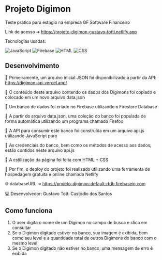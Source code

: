 # Projeto Digimon

Teste prático para estágio na empresa GF Software Financeiro

Link de acesso ➔ https://projeto-digimon-gustavo-totti.netlify.app

Tecnologias usadas: 
<p align="left">
  <img src="https://img.shields.io/badge/javascript-%23323330.svg?style=for-the-badge&logo=javascript&logoColor=%23F7DF1E" alt="JavaScript" />
  <img src="https://img.shields.io/badge/Firebase-039BE5?style=for-the-badge&logo=Firebase&logoColor=white" alt="Firebase" />
  <img src="https://img.shields.io/badge/html5-E34F26?style=for-the-badge&logo=html5&logoColor=white" alt="HTML" />
  <img src="https://img.shields.io/badge/css3-1572B6?style=for-the-badge&logo=css3&logoColor=white" alt="CSS" />
</p>

## Desenvolvimento

📌 Primeiramente, um arquivo inicial JSON foi disponibilizado a partir da API: https://digimon-api.vercel.app/

📌 O conteúdo deste arquivo contendo os dados dos Digimons foi copiado e colocado em um novo arquivo data.json

📌 Um banco de dados foi criado no Firebase utilizando o Firestore Database

📌 A partir do arquivo data.json, uma coleção do banco foi populada de forma automática utilizando um programa chamado Firefoo

📌 A API para consumir este banco foi construída em um arquivo api.js utilizando JavaScript puro 

📌 As credenciais do banco, bem como os métodos de acesso aos dados, estão contidos neste arquivo api.js

📌 A estilização da página foi feita com HTML + CSS 

📌 Por fim, o deploy do projeto foi realizado utilizando uma ferramenta de hospedagem gratuita e online chamada Netlify

🌐 databaseURL ➔ https://projeto-digimon-default-rtdb.firebaseio.com

💻 Desenvolvedor: Gustavo Totti Custódio dos Santos

## Como funciona

1) O user digita o nome de um Digimon no campo de busca e clica em consultar
2) Se o Digimon digitado estiver no banco, sua imagem é exibida, bem como seu level e a quantidade total de outros Digimons do banco com o mesmo level
3) Se o Digimon digitado não estiver no banco, uma mensagem de erro é exibida 



